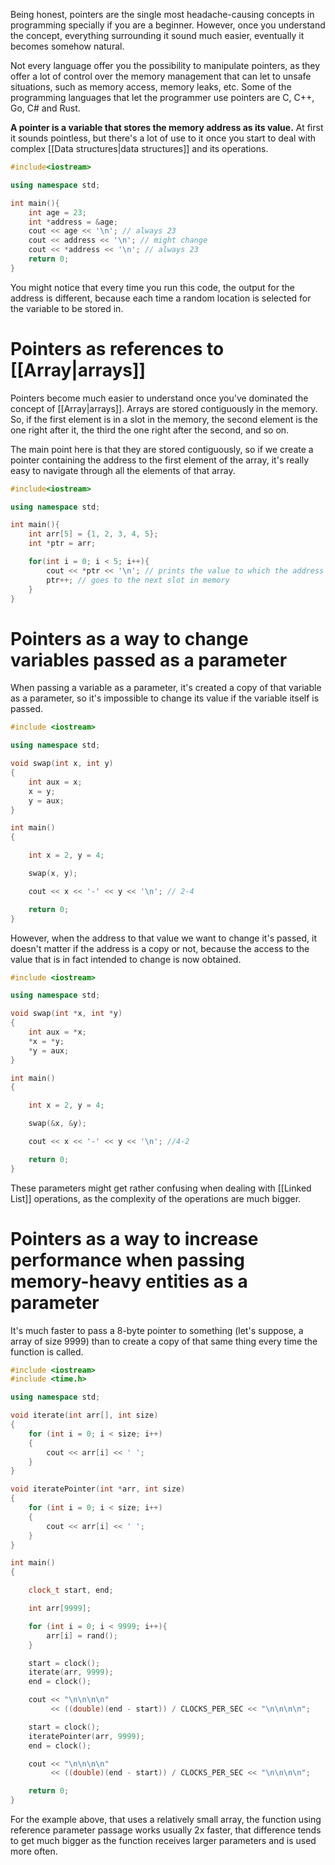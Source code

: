 Being honest, pointers are the single most headache-causing concepts in programming specially if you are a beginner. However, once you understand the concept, everything surrounding it sound much easier, eventually it becomes somehow natural.

Not every language offer you the possibility to manipulate pointers, as they offer a lot of control over the memory management that can let to unsafe situations, such as memory access, memory leaks, etc. Some of the programming languages that let the programmer use pointers are C, C++, Go, C# and Rust.

**A pointer is a variable that stores the memory address as its value.** At first it sounds pointless, but there's a lot of use to it once you start to deal with complex [[Data structures|data structures]] and its operations.

```cpp
#include<iostream>

using namespace std;

int main(){
	int age = 23;
	int *address = &age;
	cout << age << '\n'; // always 23
	cout << address << '\n'; // might change
	cout << *address << '\n'; // always 23
	return 0;
}
```

You might notice that every time you run this code, the output for the address is different, because each time a random location is selected for the variable to be stored in.

# Pointers as references to [[Array|arrays]]

Pointers become much easier to understand once you've dominated the concept of [[Array|arrays]]. Arrays are stored contiguously in the memory. So, if the first element is in a slot in the memory, the second element is the one right after it, the third the one right after the second, and so on.

The main point here is that they are stored contiguously, so if we create a pointer containing the address to the first element of the array, it's really easy to navigate through all the elements of that array.

```cpp
#include<iostream>

using namespace std;

int main(){
    int arr[5] = {1, 2, 3, 4, 5};
    int *ptr = arr;

    for(int i = 0; i < 5; i++){
        cout << *ptr << '\n'; // prints the value to which the address points
        ptr++; // goes to the next slot in memory
    }
}
```

# Pointers as a way to change variables passed as a parameter

When passing a variable as a parameter, it's created a copy of that variable as a parameter, so it's impossible to change its value if the variable itself is passed.

```cpp
#include <iostream>

using namespace std;

void swap(int x, int y)
{
    int aux = x;
    x = y;
    y = aux;
}

int main()
{

    int x = 2, y = 4;

    swap(x, y);

    cout << x << '-' << y << '\n'; // 2-4

    return 0;
}
```

However, when the address to that value we want to change it's passed, it doesn't matter if the address is a copy or not, because the access to the value that is in fact intended to change is now obtained.

```cpp
#include <iostream>

using namespace std;

void swap(int *x, int *y)
{
    int aux = *x;
    *x = *y;
    *y = aux;
}

int main()
{

    int x = 2, y = 4;

    swap(&x, &y);

    cout << x << '-' << y << '\n'; //4-2

    return 0;
}
```

These parameters might get rather confusing when dealing with [[Linked List]] operations, as the complexity of the operations are much bigger.

# Pointers as a way to increase performance when passing memory-heavy entities as a parameter

It's much faster to pass a 8-byte pointer to something (let's suppose, a array of size 9999) than to create a copy of that same thing every time the function is called.

```cpp
#include <iostream>
#include <time.h>

using namespace std;

void iterate(int arr[], int size)
{
    for (int i = 0; i < size; i++)
    {
        cout << arr[i] << ' ';
    }
}

void iteratePointer(int *arr, int size)
{
    for (int i = 0; i < size; i++)
    {
        cout << arr[i] << ' ';
    }
}

int main()
{

    clock_t start, end;

    int arr[9999];

    for (int i = 0; i < 9999; i++){
        arr[i] = rand();
    }

    start = clock();
    iterate(arr, 9999);
    end = clock();

    cout << "\n\n\n\n"
         << ((double)(end - start)) / CLOCKS_PER_SEC << "\n\n\n\n";

    start = clock();
    iteratePointer(arr, 9999);
    end = clock();

    cout << "\n\n\n\n"
         << ((double)(end - start)) / CLOCKS_PER_SEC << "\n\n\n\n";

    return 0;
}
```

For the example above, that uses a relatively small array, the function using reference parameter passage works usually 2x faster, that difference tends to get much bigger as the function receives larger parameters and is used more often.
